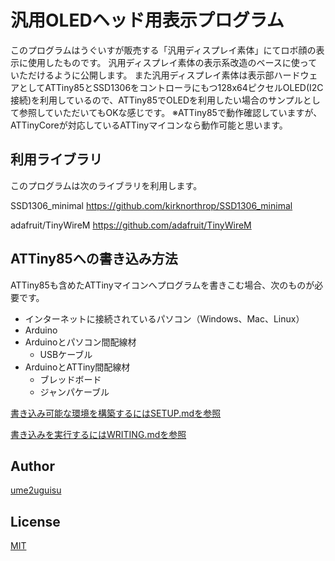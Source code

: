 # 汎用OLEDヘッド用表示プログラム
このプログラムはうぐいすが販売する「汎用ディスプレイ素体」にてロボ顔の表示に使用したものです。
汎用ディスプレイ素体の表示系改造のベースに使っていただけるように公開します。
また汎用ディスプレイ素体は表示部ハードウェアとしてATTiny85とSSD1306をコントローラにもつ128x64ピクセルOLED(I2C接続)を利用しているので、ATTiny85でOLEDを利用したい場合のサンプルとして参照していただいてもOKな感じです。
※ATTiny85で動作確認していますが、ATTinyCoreが対応しているATTinyマイコンなら動作可能と思います。

## 利用ライブラリ
このプログラムは次のライブラリを利用します。

SSD1306_minimal
https://github.com/kirknorthrop/SSD1306_minimal

adafruit/TinyWireM
https://github.com/adafruit/TinyWireM

## ATTiny85への書き込み方法
ATTiny85も含めたATTinyマイコンへプログラムを書きこむ場合、次のものが必要です。

* インターネットに接続されているパソコン（Windows、Mac、Linux）
* Arduino
* Arduinoとパソコン間配線材
  * USBケーブル
* ArduinoとATTiny間配線材
  * ブレッドボード
  * ジャンパケーブル

[書き込み可能な環境を構築するにはSETUP.mdを参照](./SETUP.md)

[書き込みを実行するにはWRITING.mdを参照](./WRITING.md)

## Author
[ume2uguisu](https://twitter.com/ume2uguisu)

## License
[MIT](http://b4b4r07.mit-license.org)




